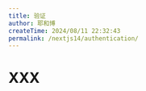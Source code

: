 ```yaml
---
title: 验证
author: 耶和博
createTime: 2024/08/11 22:32:43
permalink: /nextjs14/authentication/
---
```


# XXX